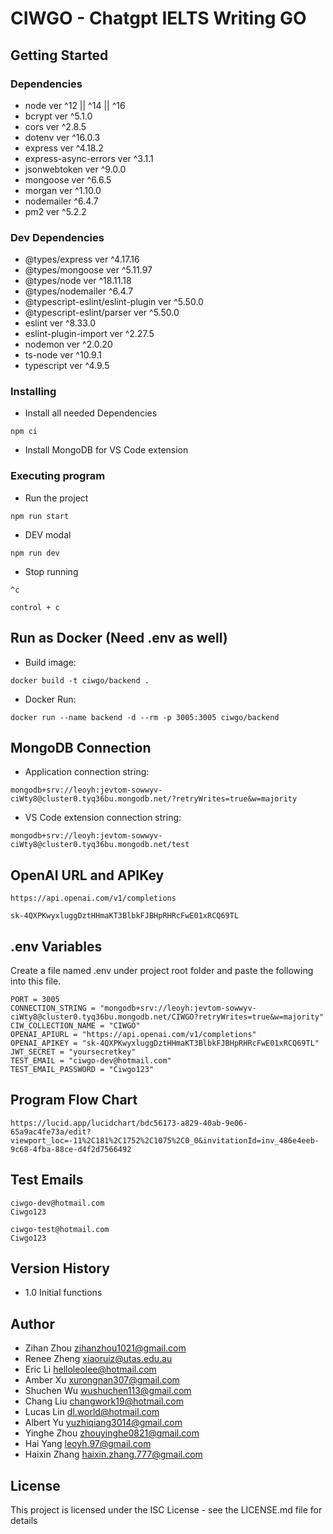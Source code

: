 # CIWGO - Chatgpt IELTS Writing GO

## Getting Started

### Dependencies

- node ver ^12 || ^14 || ^16
- bcrypt ver ^5.1.0
- cors ver ^2.8.5
- dotenv ver ^16.0.3
- express ver ^4.18.2
- express-async-errors ver ^3.1.1
- jsonwebtoken ver ^9.0.0
- mongoose ver ^6.6.5
- morgan ver ^1.10.0
- nodemailer ^6.4.7
- pm2 ver ^5.2.2

### Dev Dependencies

- @types/express ver ^4.17.16
- @types/mongoose ver ^5.11.97
- @types/node ver ^18.11.18
- @types/nodemailer ^6.4.7
- @typescript-eslint/eslint-plugin ver ^5.50.0
- @typescript-eslint/parser ver ^5.50.0
- eslint ver ^8.33.0
- eslint-plugin-import ver ^2.27.5
- nodemon ver ^2.0.20
- ts-node ver ^10.9.1
- typescript ver ^4.9.5

### Installing

- Install all needed Dependencies

```
npm ci
```

- Install MongoDB for VS Code extension

### Executing program

- Run the project

```
npm run start
```

- DEV modal

```
npm run dev
```

- Stop running

```
^c
```

```
control + c
```

## Run as Docker (Need .env as well)

- Build image:

```
docker build -t ciwgo/backend .
```

- Docker Run:

```
docker run --name backend -d --rm -p 3005:3005 ciwgo/backend
```

## MongoDB Connection

- Application connection string:

```
mongodb+srv://leoyh:jevtom-sowwyv-ciWty8@cluster0.tyq36bu.mongodb.net/?retryWrites=true&w=majority
```

- VS Code extension connection string:

```
mongodb+srv://leoyh:jevtom-sowwyv-ciWty8@cluster0.tyq36bu.mongodb.net/test
```

## OpenAI URL and APIKey

```
https://api.openai.com/v1/completions
```

```
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
```

## .env Variables

Create a file named .env under project root folder and paste the following into this file.

```
PORT = 3005
CONNECTION_STRING = "mongodb+srv://leoyh:jevtom-sowwyv-ciWty8@cluster0.tyq36bu.mongodb.net/CIWGO?retryWrites=true&w=majority"
CIW_COLLECTION_NAME = "CIWGO"
OPENAI_APIURL = "https://api.openai.com/v1/completions"
OPENAI_APIKEY = "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"
JWT_SECRET = "yoursecretkey"
TEST_EMAIL = "ciwgo-dev@hotmail.com"
TEST_EMAIL_PASSWORD = "Ciwgo123"
```

## Program Flow Chart

```
https://lucid.app/lucidchart/bdc56173-a829-40ab-9e06-65a9ac4fe73a/edit?viewport_loc=-11%2C181%2C1752%2C1075%2C0_0&invitationId=inv_486e4eeb-9c68-4fba-88ce-d4f2d7566492
```

## Test Emails

```
ciwgo-dev@hotmail.com
Ciwgo123
```

```
ciwgo-test@hotmail.com
Ciwgo123
```

## Version History

- 1.0 Initial functions

## Author

- Zihan Zhou zihanzhou1021@gmail.com
- Renee Zheng xiaoruiz@utas.edu.au
- Eric Li helloleolee@hotmail.com
- Amber Xu xurongnan307@gmail.com
- Shuchen Wu wushuchen113@gmail.com
- Chang Liu changwork19@hotmail.com
- Lucas Lin dl.world@hotmail.com
- Albert Yu yuzhiqiang3014@gmail.com
- Yinghe Zhou zhouyinghe0821@gmail.com
- Hai Yang leoyh.97@gmail.com
- Haixin Zhang haixin.zhang.777@gmail.com

## License

This project is licensed under the ISC License - see the LICENSE.md file for details
